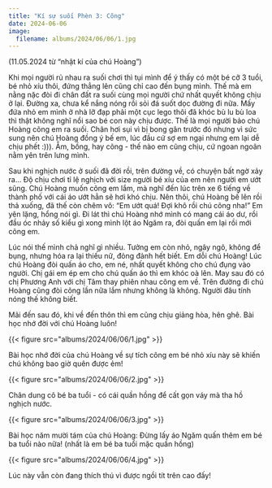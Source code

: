```yaml
---
title: "Kí sự suối Phèn 3: Cõng"
date: 2024-06-06
image:
  filename: albums/2024/06/06/1.jpg
---
```


(11.05.2024 từ “nhật kí của chú Hoàng”)

Khi mọi người rủ nhau ra suối chơi thì tụi mình để ý thấy có một bé cỡ 3 tuổi, bé nhỏ xíu thôi, đứng thẳng lên cũng chỉ cao đến bụng mình. Thế mà em nằng nặc đòi đi chân đất ra suối cùng mọi người chứ nhất quyết không chịu ở lại. Đường xa, chưa kể nắng nóng rồi sỏi đá suốt dọc đường đi nữa. Mấy đứa nhỏ em mình ở nhà lỡ đạp phải một cục lego thôi đã khóc bù lu bù loa thì thật không nghĩ nổi sao bé con này chịu được. Thế là mọi người bảo chú Hoàng cõng em ra suối. Chân hơi sụi vì bị bong gân trước đó nhưng vì sức sung nên chú Hoàng đồng ý bế em, lúc đầu cứ sợ em ngại nhưng em lại dễ chịu phết :))). Ẵm, bồng, hay cõng - thế nào em cũng chịu, cứ ngoan ngoãn nằm yên trên lưng mình.

Sau khi nghịch nước ở suối đã đời rồi, trên đường về, có chuyện bất ngờ xảy ra… Độ chịu chơi tỉ lệ nghịch với size người bé xíu của em nên người em ướt sũng. Chú Hoàng muốn cõng em lắm, mà nghĩ đến lúc trên xe 6 tiếng về thành phố với cái áo ướt hẳn sẽ hơi khó chịu. Nên thôi, chú Hoàng bế lên rồi thả xuống, đã thế còn chêm vô: “Em ướt quá! Đợi khô rồi chú cõng nha!” Em yên lặng, hổng nói gì. Đi lát thì chú Hoàng nhớ mình có mang cái áo dư, rồi đầu óc nhảy số kiểu gì xong mình lột áo Ngăm ra, đòi quấn em lại rồi mới cõng em.

Lúc nói thế mình chả nghĩ gì nhiều. Tưởng em còn nhỏ, ngây ngô, không để bụng, nhưng hóa ra lại thiếu nữ, đỏng đảnh hết biết. Em dỗi chú Hoàng! Lúc chú Hoàng đòi quấn áo cho, em né, nhất quyết không cho chú đụng vào người. Chị gái em ép em cho chú quấn áo thì em khóc oà lên. May sau đó có chị Phương Anh với chị Tâm thay phiên nhau cõng em về. Trên đường đi chú Hoàng cũng đòi cõng lần nữa lắm nhưng không là không. Người đâu tính nóng thế không biết.

Mãi đến sau đó, khi về đến thôn thì em cũng chịu giảng hòa, hên ghê. Bài học nhớ đời với chú Hoàng luôn!  



{{< figure src="albums/2024/06/06/1.jpg" >}}

Bài học nhớ đời của chú Hoàng về sự tích cõng em bé nhỏ xíu này sẽ khiến chú không bao giờ quên được ẻm!



{{< figure src="albums/2024/06/06/2.jpg" >}}

Chân dung cô bé ba tuổi - có cái quần hồng để cất gọn váy mà tha hồ nghịch nước.



{{< figure src="albums/2024/06/06/3.jpg" >}}

Bài học năm mười tám của chú Hoàng: Đừng lấy áo Ngăm quấn thêm em bé ba tuổi nào nữa! (nhất là em bé ba tuổi mặc quần hồng)



{{< figure src="albums/2024/06/06/4.jpg" >}}

Lúc này vẫn còn đang thích thú vì được ngồi tít trên cao đấy!
